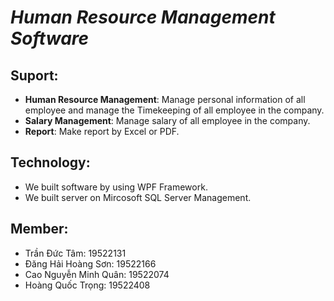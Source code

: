 # *Human Resource Management Software*

## Suport: 
- **Human Resource Management**: Manage personal information of all employee and manage the Timekeeping of all employee in the company.
- **Salary Management**: Manage salary of all employee in the company.
- **Report**: Make report by Excel or PDF.

## Technology:
- We built software by using WPF Framework.
- We built server on Mircosoft SQL Server Management.

## Member:
- Trần Đức Tâm: 19522131
- Đăng Hải Hoàng Sơn: 19522166
- Cao Nguyễn Minh Quân: 19522074
- Hoàng Quốc Trọng: 19522408


